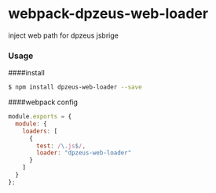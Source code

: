 # webpack-dpzeus-web-loader
inject web path for dpzeus jsbrige

### Usage

####install
```bash
$ npm install dpzeus-web-loader --save
```

####webpack config
```javascript
module.exports = {
  module: {
    loaders: [
      {
        test: /\.js$/,
        loader: "dpzeus-web-loader"
      }
    ]
  }
};
```
